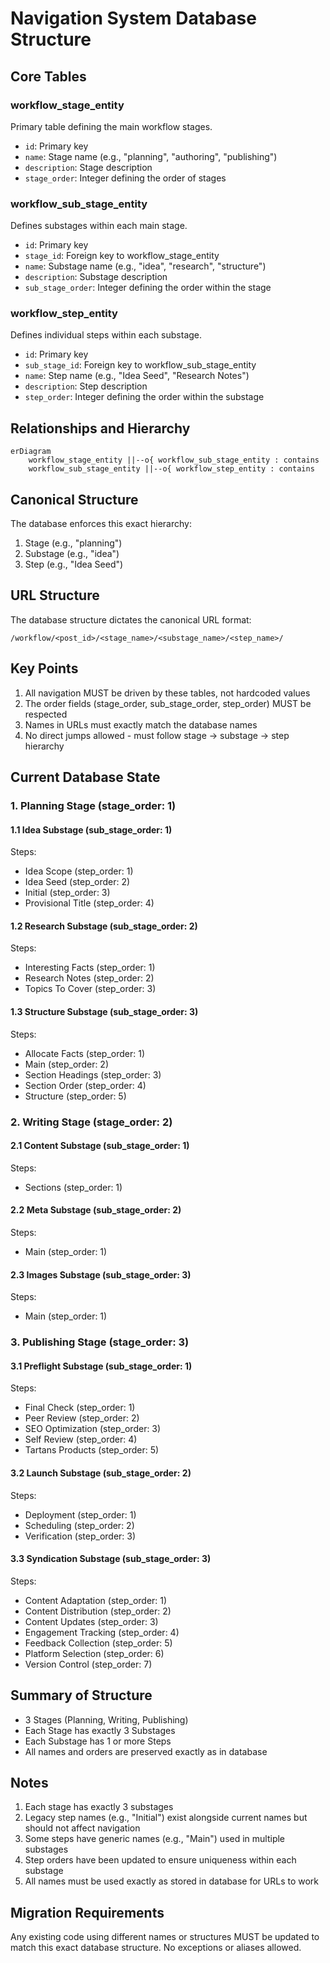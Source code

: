 # Navigation System Database Structure

## Core Tables

### workflow_stage_entity
Primary table defining the main workflow stages.
- `id`: Primary key
- `name`: Stage name (e.g., "planning", "authoring", "publishing")
- `description`: Stage description
- `stage_order`: Integer defining the order of stages

### workflow_sub_stage_entity
Defines substages within each main stage.
- `id`: Primary key
- `stage_id`: Foreign key to workflow_stage_entity
- `name`: Substage name (e.g., "idea", "research", "structure")
- `description`: Substage description
- `sub_stage_order`: Integer defining the order within the stage

### workflow_step_entity
Defines individual steps within each substage.
- `id`: Primary key
- `sub_stage_id`: Foreign key to workflow_sub_stage_entity
- `name`: Step name (e.g., "Idea Seed", "Research Notes")
- `description`: Step description
- `step_order`: Integer defining the order within the substage

## Relationships and Hierarchy

```mermaid
erDiagram
    workflow_stage_entity ||--o{ workflow_sub_stage_entity : contains
    workflow_sub_stage_entity ||--o{ workflow_step_entity : contains
```

## Canonical Structure

The database enforces this exact hierarchy:
1. Stage (e.g., "planning")
2. Substage (e.g., "idea")
3. Step (e.g., "Idea Seed")

## URL Structure
The database structure dictates the canonical URL format:
```
/workflow/<post_id>/<stage_name>/<substage_name>/<step_name>/
```

## Key Points
1. All navigation MUST be driven by these tables, not hardcoded values
2. The order fields (stage_order, sub_stage_order, step_order) MUST be respected
3. Names in URLs must exactly match the database names
4. No direct jumps allowed - must follow stage → substage → step hierarchy

## Current Database State

### 1. Planning Stage (stage_order: 1)
#### 1.1 Idea Substage (sub_stage_order: 1)
Steps:
- Idea Scope (step_order: 1)
- Idea Seed (step_order: 2)
- Initial (step_order: 3)
- Provisional Title (step_order: 4)

#### 1.2 Research Substage (sub_stage_order: 2)
Steps:
- Interesting Facts (step_order: 1)
- Research Notes (step_order: 2)
- Topics To Cover (step_order: 3)

#### 1.3 Structure Substage (sub_stage_order: 3)
Steps:
- Allocate Facts (step_order: 1)
- Main (step_order: 2)
- Section Headings (step_order: 3)
- Section Order (step_order: 4)
- Structure (step_order: 5)

### 2. Writing Stage (stage_order: 2)
#### 2.1 Content Substage (sub_stage_order: 1)
Steps:
- Sections (step_order: 1)

#### 2.2 Meta Substage (sub_stage_order: 2)
Steps:
- Main (step_order: 1)

#### 2.3 Images Substage (sub_stage_order: 3)
Steps:
- Main (step_order: 1)

### 3. Publishing Stage (stage_order: 3)
#### 3.1 Preflight Substage (sub_stage_order: 1)
Steps:
- Final Check (step_order: 1)
- Peer Review (step_order: 2)
- SEO Optimization (step_order: 3)
- Self Review (step_order: 4)
- Tartans Products (step_order: 5)

#### 3.2 Launch Substage (sub_stage_order: 2)
Steps:
- Deployment (step_order: 1)
- Scheduling (step_order: 2)
- Verification (step_order: 3)

#### 3.3 Syndication Substage (sub_stage_order: 3)
Steps:
- Content Adaptation (step_order: 1)
- Content Distribution (step_order: 2)
- Content Updates (step_order: 3)
- Engagement Tracking (step_order: 4)
- Feedback Collection (step_order: 5)
- Platform Selection (step_order: 6)
- Version Control (step_order: 7)

## Summary of Structure
- 3 Stages (Planning, Writing, Publishing)
- Each Stage has exactly 3 Substages
- Each Substage has 1 or more Steps
- All names and orders are preserved exactly as in database

## Notes
1. Each stage has exactly 3 substages
2. Legacy step names (e.g., "Initial") exist alongside current names but should not affect navigation
3. Some steps have generic names (e.g., "Main") used in multiple substages
4. Step orders have been updated to ensure uniqueness within each substage
5. All names must be used exactly as stored in database for URLs to work

## Migration Requirements
Any existing code using different names or structures MUST be updated to match this exact database structure. No exceptions or aliases allowed. 